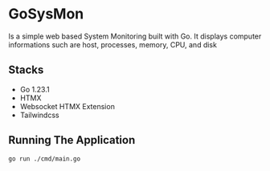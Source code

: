 # GoSysMon

Is a simple web based System Monitoring built with Go. It displays computer informations such are host, processes, memory, CPU, and disk

## Stacks

+ Go 1.23.1
+ HTMX
+ Websocket HTMX Extension
+ Tailwindcss

## Running The Application

```bash
go run ./cmd/main.go
```
